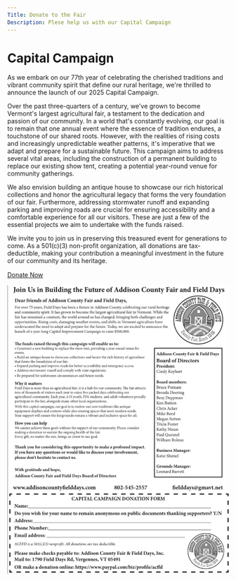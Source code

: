 ```yaml
---
Title: Donate to the Fair
Description: Plese help us with our Capital Campaign
---
```


# Capital Campaign

As we embark on our 77th year of celebrating the cherished traditions and vibrant community spirit that define our rural heritage, we're thrilled to announce the launch of our 2025 Capital Campaign. 

Over the past three-quarters of a century, we've grown to become Vermont's largest agricultural fair, a testament to the dedication and passion of our community. In a world that's constantly evolving, our goal is to remain that one annual event where the essence of tradition endures, a touchstone of our shared roots. However, with the realities of rising costs and increasingly unpredictable weather patterns, it's imperative that we adapt and prepare for a sustainable future. This campaign aims to address several vital areas, including the construction of a permanent building to replace our existing show tent, creating a potential year-round venue for community gatherings. 

We also envision building an antique house to showcase our rich historical collections and honor the agricultural legacy that forms the very foundation of our fair. Furthermore, addressing stormwater runoff and expanding parking and improving roads are crucial for ensuring accessibility and a comfortable experience for all our visitors. These are just a few of the essential projects we aim to undertake with the funds raised. 

We invite you to join us in preserving this treasured event for generations to come. As a 501(c)(3) non-profit organization, all donations are tax-deductible, making your contribution a meaningful investment in the future of our community and its heritage.

<div style="margin: 15px auto;" class="text-center" >
  <a class="btn btn-primary" href="https://www.paypal.com/biz/profile/acffd">Donate Now</a>
</div>


![Capital Campaign Notes](/files/uploads/2025-capital-campaign.jpg)
